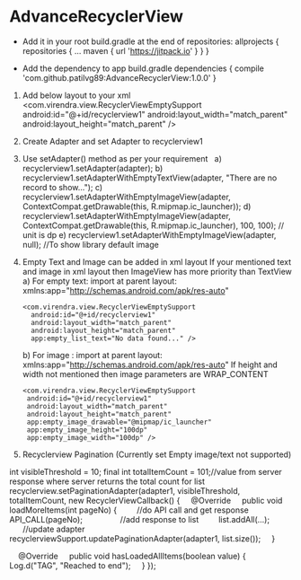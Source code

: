 # AdvanceRecyclerView

* Add it in your root build.gradle at the end of repositories:
  allprojects {
	  repositories {
		  ...
		  maven { url 'https://jitpack.io' }
	  }
  }
  
* Add the dependency to app build.gradle
	dependencies {
	   compile 'com.github.patilvg89:AdvanceRecyclerView:1.0.0'
	}

1) Add below layout to your xml
  <com.virendra.view.RecyclerViewEmptySupport
   android:id="@+id/recyclerview1"
   android:layout_width="match_parent"
   android:layout_height="match_parent" />

2) Create Adapter and set Adapter to recyclerview1

3) Use setAdapter() method as per your requirement
  
a) recyclerview1.setAdapter(adapter);
b) recyclerview1.setAdapterWithEmptyTextView(adapter, "There are no record to show...");
c) recyclerview1.setAdapterWithEmptyImageView(adapter, ContextCompat.getDrawable(this, R.mipmap.ic_launcher));
d) recyclerview1.setAdapterWithEmptyImageView(adapter, ContextCompat.getDrawable(this, R.mipmap.ic_launcher), 100, 100); // unit is dp
e) recyclerview1.setAdapterWithEmptyImageView(adapter, null); //To show library default image

4) Empty Text and Image can be added in xml layout
   If your mentioned text and image in xml layout then ImageView has more priority than TextView
   a)  For empty text:  import at parent layout:  xmlns:app="http://schemas.android.com/apk/res-auto"
 
       <com.virendra.view.RecyclerViewEmptySupport
         android:id="@+id/recyclerview1"
         android:layout_width="match_parent"
         android:layout_height="match_parent"
         app:empty_list_text="No data found..." />
 
    b) For image : import at parent layout:  xmlns:app="http://schemas.android.com/apk/res-auto"
       If height and width not mentioned then image parameters are WRAP_CONTENT
 
       <com.virendra.view.RecyclerViewEmptySupport
        android:id="@+id/recyclerview1"
        android:layout_width="match_parent"
        android:layout_height="match_parent"
        app:empty_image_drawable="@mipmap/ic_launcher"
        app:empty_image_height="100dp"
        app:empty_image_width="100dp" />

5) Recyclerview Pagination (Currently set Empty image/text not supported)

int visibleThreshold = 10;
final int totalItemCount = 101;//value from  server response where server returns the total count for list
recyclerview.setPaginationAdapter(adapter1, visibleThreshold, totalItemCount, new RecyclerViewCallback() {
     @Override
     public void loadMoreItems(int pageNo) {
         //do API call and get response
         API_CALL(pageNo);
         
         //add response to list
         list.addAll(...);
         
         //update adapter
         recyclerviewSupport.updatePaginationAdapter(adapter1, list.size());
     }

     @Override
     public void hasLoadedAllItems(boolean value) {
         Log.d("TAG", "Reached to end");
     }
 });
 
